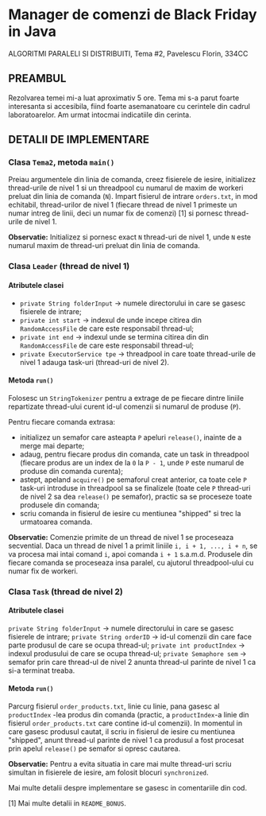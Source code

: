 # Manager de comenzi de Black Friday in Java
ALGORITMI PARALELI SI DISTRIBUITI,
Tema #2,
Pavelescu Florin, 334CC

## PREAMBUL
Rezolvarea temei mi-a luat aproximativ 5 ore. Tema mi s-a parut foarte 
interesanta si accesibila, fiind foarte asemanatoare cu cerintele din cadrul
laboratoarelor. Am urmat intocmai indicatiile din cerinta.

## DETALII DE IMPLEMENTARE
### Clasa `Tema2`, metoda `main()`
Preiau argumentele din linia de comanda, creez fisierele de iesire, initializez
thread-urile de nivel 1 si un threadpool cu numarul de maxim de workeri preluat
din linia de comanda (`N`). Impart fisierul de intrare `orders.txt`, in mod
echitabil, thread-urilor de nivel 1 (fiecare thread de nivel 1 primeste un numar
intreg de linii, deci un numar fix de comenzi) [1] si pornesc thread-urile de
nivel 1.

**Observatie:** Initializez si pornesc exact `N` thread-uri de nivel 1, unde `N` este
numarul maxim de thread-uri preluat din linia de comanda.

### Clasa `Leader` (thread de nivel 1)

#### Atributele clasei
- `private String folderInput` -> numele directorului in care se gasesc fisierele
de intrare;
- `private int start` -> indexul de unde incepe citirea din `RandomAccessFile` de
care este responsabil thread-ul;
- `private int end` -> indexul unde se termina citirea din din `RandomAccessFile` de
care este responsabil thread-ul;
- `private ExecutorService tpe` -> threadpool in care toate thread-urile de nivel 1
adauga task-uri (thread-uri de nivel 2).

#### Metoda `run()`
Folosesc un `StringTokenizer` pentru a extrage de pe fiecare dintre liniile
repartizate thread-ului curent id-ul comenzii si numarul de produse (`P`).

Pentru fiecare comanda extrasa:
- initializez un semafor care asteapta `P` apeluri `release()`, inainte de a merge
mai departe;
- adaug, pentru fiecare produs din comanda, cate un task in threadpool (fiecare
produs are un index de la `0` la `P - 1`, unde `P` este numarul de
produse din comanda curenta);
- astept, apeland `acquire()` pe semaforul creat anterior, ca toate cele `P` task-uri
introduse in threadpool sa se finalizele (toate cele `P` thread-uri
de nivel 2 sa dea `release()` pe semafor), practic sa se proceseze toate produsele
din comanda;
- scriu comanda in fisierul de iesire cu mentiunea "shipped" si trec la urmatoarea
comanda.

**Observatie:** Comenzie primite de un thread de nivel 1 se proceseaza secvential.
Daca un thread de nivel 1 a primit liniile `i, i + 1, ..., i + n`, se va
procesa mai intai comand `i`, apoi comanda `i + 1` s.a.m.d. Produsele din fiecare
comanda se proceseaza insa paralel, cu ajutorul threadpool-ului cu numar fix
de workeri.

### Clasa `Task` (thread de nivel 2)
#### Atributele clasei
`private String folderInput` ->  numele directorului in care se gasesc
fisierele de intrare;
`private String orderID` -> id-ul comenzii din care face parte produsul de care
se ocupa thread-ul;
`private int productIndex` -> indexul produsului de care se ocupa thread-ul;
`private Semaphore sem` -> semafor prin care thread-ul de nivel 2 anunta thread-ul
parinte de nivel 1 ca si-a terminat treaba.

#### Metoda `run()`
Parcurg fisierul `order_products.txt`, linie cu linie, pana gasesc al `productIndex`
-lea produs din comanda (practic, a `productIndex`-a linie din fisierul 
`order_products.txt` care contine id-ul comenzii). In momentul in care gasesc
produsul cautat, il scriu in fisierul de iesire cu mentiunea "shipped", anunt
thread-ul parinte de nivel 1 ca produsul a fost procesat prin apelul `release()` pe
semafor si opresc cautarea.

**Observatie:** Pentru a evita situatia in care mai multe thread-uri scriu simultan
in fisierele de iesire, am folosit blocuri `synchronized`.

Mai multe detalii despre implementare se gasesc in comentariile din cod.

[1] Mai multe detalii in `README_BONUS`.
